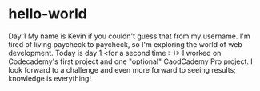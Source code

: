 # hello-world
Day 1
   My name is Kevin if you couldn't guess that from my username. I'm tired of living paycheck to paycheck, so I'm exploring the world of web development. Today is day 1 <for a second time :-)> I worked on Codecademy's first project and one "optional" CaodCademy Pro project. I look forward to a challenge and even more forward to seeing results; knowledge is everything! 

